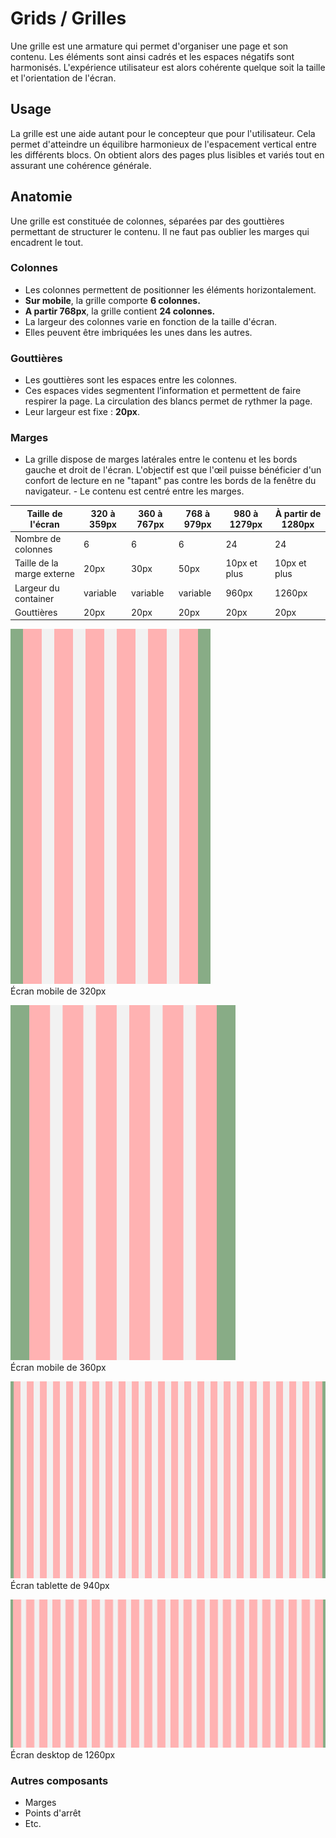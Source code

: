 # Grids / Grilles

Une grille est une armature qui permet d'organiser une page et son contenu. Les éléments sont ainsi cadrés et les espaces négatifs sont harmonisés. L'expérience utilisateur est alors cohérente quelque soit la taille et l'orientation de l'écran.


## Usage

La grille est une aide autant pour le concepteur que pour l'utilisateur. Cela permet d'atteindre un équilibre harmonieux de l'espacement vertical entre les différents blocs. On obtient alors des pages plus lisibles et variés tout en assurant une cohérence générale.

## Anatomie

Une grille est constituée de colonnes, séparées par des gouttières permettant de structurer le contenu. Il ne faut pas oublier les marges qui encadrent le tout.


### Colonnes

- Les colonnes permettent de positionner les éléments horizontalement.
- **Sur mobile**, la grille comporte **6 colonnes.**
- **A partir 768px**, la grille contient **24 colonnes.**
- La largeur des colonnes varie en fonction de la taille d'écran.
- Elles peuvent être imbriquées les unes dans les autres.


### Gouttières

- Les gouttières sont les espaces entre les colonnes.
- Ces espaces vides segmentent l’information et permettent de faire respirer la page. La circulation des blancs permet de rythmer la page.
- Leur largeur est fixe : **20px**.

### Marges
- La grille dispose de marges latérales entre le contenu et les bords gauche et droit de l'écran. L'objectif est que l'œil puisse bénéficier d'un confort de lecture en ne "tapant" pas contre les bords de la fenêtre du navigateur.
- Le contenu est centré entre les marges.

Taille de l'écran | 320 à 359px | 360 à 767px | 768 à 979px | 980 à 1279px | À partir de 1280px
------------ | ------------- | ------------- | ------------- | ------------- | -------------
Nombre de colonnes | 6 | 6 | 6 | 24 | 24
Taille de la marge externe | 20px | 30px | 50px | 10px et plus | 10px et plus
Largeur du container  | variable  |  variable | variable | 960px  | 1260px
Gouttières | 20px | 20px | 20px | 20px | 20px

<div class="do-dont">
<div class="do">

![grid__320](design/grid__320.png)
<br/> Écran mobile de 320px


![grid__360](design/grid__360.png)
<br/> Écran mobile de 360px


![grid__940](design/grid__940.png)
<br/> Écran tablette de 940px


![grid__1260](design/grid__1260.png)
<br/> Écran desktop de 1260px

### Autres composants
- Marges
- Points d'arrêt
- Etc.
